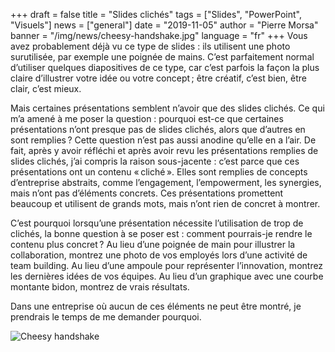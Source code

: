 +++
draft = false
title = "Slides clichés"
tags = ["Slides", "PowerPoint", "Visuels"]
news = ["general"]
date = "2019-11-05"
author = "Pierre Morsa"
banner = "/img/news/cheesy-handshake.jpg"
language = "fr"
+++
Vous avez probablement déjà vu ce type de slides : ils utilisent une photo surutilisée, par exemple une poignée de mains. C’est parfaitement normal d’utiliser quelques diapositives de ce type, car c’est parfois la façon la plus claire d’illustrer votre idée ou votre concept ; être créatif, c’est bien, être clair, c’est mieux.

Mais certaines présentations semblent n’avoir que des slides clichés. Ce qui m’a amené à me poser la question : pourquoi est-ce que certaines présentations n’ont presque pas de slides clichés, alors que d’autres en sont remplies ? Cette question n’est pas aussi anodine qu’elle en a l’air. De fait, après y avoir réfléchi et après avoir revu les présentations remplies de slides clichés, j’ai compris la raison sous-jacente : c’est parce que ces présentations ont un contenu « cliché ». Elles sont remplies de concepts d’entreprise abstraits, comme l’engagement, l’empowerment, les synergies, mais n’ont pas d’éléments concrets. Ces présentations promettent beaucoup et utilisent de grands mots, mais n’ont rien de concret à montrer.

C’est pourquoi lorsqu’une présentation nécessite l’utilisation de trop de clichés, la bonne question à se poser est : comment pourrais-je rendre le contenu plus concret ? Au lieu d’une poignée de main pour illustrer la collaboration, montrez une photo de vos employés lors d’une activité de team building. Au lieu d’une ampoule pour représenter l’innovation, montrez les dernières idées de vos équipes. Au lieu d’un graphique avec une courbe montante bidon, montrez de vrais résultats.

Dans une entreprise où aucun de ces éléments ne peut être montré, je prendrais le temps de me demander pourquoi.

![Cheesy handshake](/img/news/cheesy-handshake.jpg)